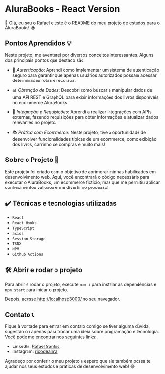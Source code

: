 # AluraBooks - React Version

👋 Olá, eu sou o Rafael e este é o README do meu projeto de estudos para o AluraBooks! 😎

## Pontos Aprendidos 💡

Neste projeto, me aventurei por diversos conceitos interessantes. Alguns dos principais pontos que destaco são:

- 🚀 *Autenticação*: Aprendi como implementar um sistema de autenticação seguro para garantir que apenas usuários autorizados possam acessar determinadas rotas e recursos.

- 📊 *Obtenção de Dados*: Descobri como buscar e manipular dados de uma API REST e GraphQL para exibir informações dos livros disponíveis no ecommerce AluraBooks.

- 🔗 *Integração e Requisições*: Aprendi a realizar integrações com APIs externas, fazendo requisições para obter informações e atualizar dados relevantes no projeto.

- 📚 *Prática com Ecommerce*: Neste projeto, tive a oportunidade de desenvolver funcionalidades típicas de um ecommerce, como exibição dos livros, carrinho de compras e muito mais!

## Sobre o Projeto 📓

Este projeto foi criado com o objetivo de aprimorar minhas habilidades em desenvolvimento web. Aqui, você encontrará o código necessário para executar o AluraBooks, um ecommerce fictício, mas que me permitiu aplicar conhecimentos valiosos e me divertir no processo!

## ✔️ Técnicas e tecnologias utilizadas

- `React`
- `React Hooks`
- `TypeScript`
- `axios`
- `Session Storage`
- `TSDX`
- `NPM` 
- `Github Actions`

## 🛠️ Abrir e rodar o projeto

Para abrir e rodar o projeto, execute `npm i` para instalar as dependências e `npm start` para inicar o projeto.

Depois, acesse <a href="http://localhost:3000/">http://localhost:3000/</a> no seu navegador.

## Contato 📞

Fique à vontade para entrar em contato comigo se tiver alguma dúvida, sugestão ou apenas para trocar uma ideia sobre programação e tecnologia. Você pode me encontrar nos seguintes links:

- LinkedIn: [Rafael Santos](https://www.linkedin.com/in/rafael-santos-399458213/)
- Instagram: [ricodealma](https://www.instagram.com/ricodealma/)

Agradeço por conferir o meu projeto e espero que ele também possa te ajudar nos seus estudos e práticas de desenvolvimento web! 😄
